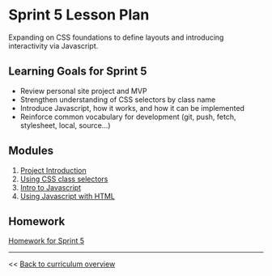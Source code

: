 # Sprint 5 Lesson Plan

Expanding on CSS foundations to define layouts and introducing interactivity via Javascript.

## Learning Goals for Sprint 5
* Review personal site project and MVP
* Strengthen understanding of CSS selectors by class name
* Introduce Javascript, how it works, and how it can be implemented
* Reinforce common vocabulary for development (git, push, fetch, stylesheet, local, source...)

## Modules
1. [Project Introduction](../modules/project/mvp)
1. [Using CSS class selectors](../modules/using-css-class-selectors)
1. [Intro to Javascript](../modules/intro-to-js)
1. [Using Javascript with HTML](../modules/using-js-with-html)

## Homework
[Homework for Sprint 5](./05-sprint-homework)

---
<< [Back to curriculum overview](https://glover.io/refcode-docs/curriculum/)

